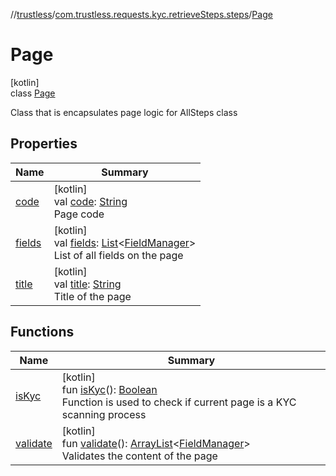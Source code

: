 //[trustless](../../../index.md)/[com.trustless.requests.kyc.retrieveSteps.steps](../index.md)/[Page](index.md)

# Page

[kotlin]\
class [Page](index.md)

Class that is encapsulates page logic for AllSteps class

## Properties

| Name | Summary |
|---|---|
| [code](code.md) | [kotlin]<br>val [code](code.md): [String](https://kotlinlang.org/api/latest/jvm/stdlib/kotlin/-string/index.html)<br>Page code |
| [fields](fields.md) | [kotlin]<br>val [fields](fields.md): [List](https://kotlinlang.org/api/latest/jvm/stdlib/kotlin.collections/-list/index.html)&lt;[FieldManager](../../com.trustless.requests.kyc.retrieveSteps.steps.wrapper/-field-manager/index.md)&gt;<br>List of all fields on the page |
| [title](title.md) | [kotlin]<br>val [title](title.md): [String](https://kotlinlang.org/api/latest/jvm/stdlib/kotlin/-string/index.html)<br>Title of the page |

## Functions

| Name | Summary |
|---|---|
| [isKyc](is-kyc.md) | [kotlin]<br>fun [isKyc](is-kyc.md)(): [Boolean](https://kotlinlang.org/api/latest/jvm/stdlib/kotlin/-boolean/index.html)<br>Function is used to check if current page is a KYC scanning process |
| [validate](validate.md) | [kotlin]<br>fun [validate](validate.md)(): [ArrayList](https://kotlinlang.org/api/latest/jvm/stdlib/kotlin.collections/-array-list/index.html)&lt;[FieldManager](../../com.trustless.requests.kyc.retrieveSteps.steps.wrapper/-field-manager/index.md)&gt;<br>Validates the content of the page |
